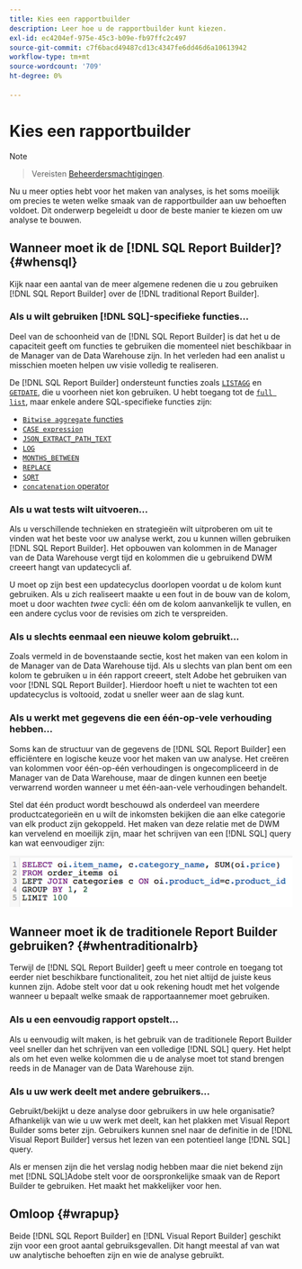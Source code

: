```yaml
---
title: Kies een rapportbuilder
description: Leer hoe u de rapportbuilder kunt kiezen.
exl-id: ec4204ef-975e-45c3-b09e-fb97ffc2c497
source-git-commit: c7f6bacd49487cd13c4347fe6dd46d6a10613942
workflow-type: tm+mt
source-wordcount: '709'
ht-degree: 0%

---
```


# Kies een rapportbuilder

>[!NOTE]
>>Vereisten [Beheerdersmachtigingen](../../administrator/user-management/user-management.md).


Nu u meer opties hebt voor het maken van analyses, is het soms moeilijk om precies te weten welke smaak van de rapportbuilder aan uw behoeften voldoet. Dit onderwerp begeleidt u door de beste manier te kiezen om uw analyse te bouwen.

## Wanneer moet ik de [!DNL SQL Report Builder]? {#whensql}

Kijk naar een aantal van de meer algemene redenen die u zou gebruiken [!DNL SQL Report Builder] over de [!DNL traditional Report Builder].

### Als u wilt gebruiken [!DNL SQL]-specifieke functies...

Deel van de schoonheid van de [!DNL SQL Report Builder] is dat het u de capaciteit geeft om functies te gebruiken die momenteel niet beschikbaar in de Manager van de Data Warehouse zijn. In het verleden had een analist u misschien moeten helpen uw visie volledig te realiseren.

De [!DNL SQL Report Builder] ondersteunt functies zoals [`LISTAGG`](https://docs.aws.amazon.com/redshift/latest/dg/r_LISTAGG.html) en [`GETDATE`](https://docs.aws.amazon.com/redshift/latest/dg/r_GETDATE.html), die u voorheen niet kon gebruiken. U hebt toegang tot de [`full list`](https://docs.aws.amazon.com/redshift/latest/dg/c_SQL_functions.html), maar enkele andere SQL-specifieke functies zijn:

* [`Bitwise aggregate` functies](https://docs.aws.amazon.com/redshift/latest/dg/c_bitwise_aggregate_functions.html)
* [`CASE expression`](https://docs.aws.amazon.com/redshift/latest/dg/r_CASE_function.html)
* [`JSON_EXTRACT_PATH_TEXT`](https://docs.aws.amazon.com/redshift/latest/dg/JSON_EXTRACT_PATH_TEXT.html)
* [`LOG`](https://docs.aws.amazon.com/redshift/latest/dg/r_LOG.html)
* [`MONTHS_BETWEEN`](https://docs.aws.amazon.com/redshift/latest/dg/r_MONTHS_BETWEEN_function.html)
* [`REPLACE`](https://docs.aws.amazon.com/redshift/latest/dg/r_REPLACE.html)
* [`SQRT`](https://docs.aws.amazon.com/redshift/latest/dg/r_SQRT.html)
* [`concatenation` operator](https://docs.aws.amazon.com/redshift/latest/dg/r_concat_op.html)

### Als u wat tests wilt uitvoeren...

Als u verschillende technieken en strategieën wilt uitproberen om uit te vinden wat het beste voor uw analyse werkt, zou u kunnen willen gebruiken [!DNL SQL Report Builder]. Het opbouwen van kolommen in de Manager van de Data Warehouse vergt tijd en kolommen die u gebruikend DWM creeert hangt van updatecycli af.

U moet op zijn best een updatecyclus doorlopen voordat u de kolom kunt gebruiken. Als u zich realiseert maakte u een fout in de bouw van de kolom, moet u door wachten *twee* cycli: één om de kolom aanvankelijk te vullen, en een andere cyclus voor de revisies om zich te verspreiden.

### Als u slechts eenmaal een nieuwe kolom gebruikt...

Zoals vermeld in de bovenstaande sectie, kost het maken van een kolom in de Manager van de Data Warehouse tijd. Als u slechts van plan bent om een kolom te gebruiken u in één rapport creeert, stelt Adobe het gebruiken van voor [!DNL SQL Report Builder]. Hierdoor hoeft u niet te wachten tot een updatecyclus is voltooid, zodat u sneller weer aan de slag kunt.

### Als u werkt met gegevens die een één-op-vele verhouding hebben...

Soms kan de structuur van de gegevens de [!DNL SQL Report Builder] een efficiëntere en logische keuze voor het maken van uw analyse. Het creëren van kolommen voor één-op-één verhoudingen is ongecompliceerd in de Manager van de Data Warehouse, maar de dingen kunnen een beetje verwarrend worden wanneer u met één-aan-vele verhoudingen behandelt.

Stel dat één product wordt beschouwd als onderdeel van meerdere productcategorieën en u wilt de inkomsten bekijken die aan elke categorie van elk product zijn gekoppeld. Het maken van deze relatie met de DWM kan vervelend en moeilijk zijn, maar het schrijven van een [!DNL SQL] query kan wat eenvoudiger zijn:

![](../../assets/When_should_I_use_the_RB_2.png)

## Wanneer moet ik de traditionele Report Builder gebruiken? {#whentraditionalrb}

Terwijl de [!DNL SQL Report Builder] geeft u meer controle en toegang tot eerder niet beschikbare functionaliteit, zou het niet altijd de juiste keus kunnen zijn. Adobe stelt voor dat u ook rekening houdt met het volgende wanneer u bepaalt welke smaak de rapportaannemer moet gebruiken.

### Als u een eenvoudig rapport opstelt...

Als u eenvoudig wilt maken, is het gebruik van de traditionele Report Builder veel sneller dan het schrijven van een volledige [!DNL SQL] query. Het helpt als om het even welke kolommen die u de analyse moet tot stand brengen reeds in de Manager van de Data Warehouse zijn.

### Als u uw werk deelt met andere gebruikers...

Gebruikt/bekijkt u deze analyse door gebruikers in uw hele organisatie? Afhankelijk van wie u uw werk met deelt, kan het plakken met Visual Report Builder soms beter zijn. Gebruikers kunnen snel naar de definitie in de [!DNL Visual Report Builder] versus het lezen van een potentieel lange [!DNL SQL] query.

Als er mensen zijn die het verslag nodig hebben maar die niet bekend zijn met [!DNL SQL]Adobe stelt voor de oorspronkelijke smaak van de Report Builder te gebruiken. Het maakt het makkelijker voor hen.

## Omloop {#wrapup}

Beide [!DNL SQL Report Builder] en [!DNL Visual Report Builder] geschikt zijn voor een groot aantal gebruiksgevallen. Dit hangt meestal af van wat uw analytische behoeften zijn en wie de analyse gebruikt.

